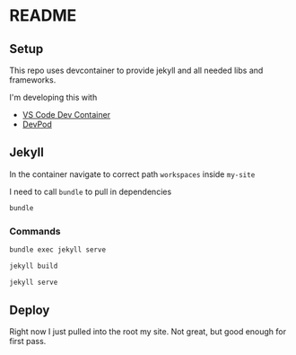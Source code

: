 # README

## Setup

This repo uses devcontainer to provide jekyll and all needed libs and frameworks.  

I'm developing this with

* [VS Code Dev Container](https://code.visualstudio.com/docs/devcontainers/containers) 
* [DevPod](https://devpod.sh/)


## Jekyll

In the container navigate to correct path `workspaces` inside `my-site`

I need to call `bundle` to pull in dependencies

```bash
bundle
```

### Commands 

```bash
bundle exec jekyll serve
```

```bash
jekyll build
```

```bash
jekyll serve
```

## Deploy

Right now I just pulled into the root my site.  Not great, but good enough for first pass.